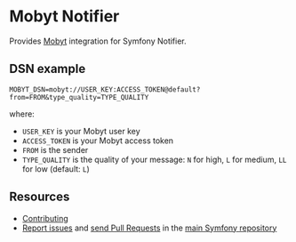Mobyt Notifier
===============

Provides [Mobyt](https://www.mobyt.it/en/) integration for Symfony Notifier.

DSN example
-----------

```
MOBYT_DSN=mobyt://USER_KEY:ACCESS_TOKEN@default?from=FROM&type_quality=TYPE_QUALITY
```

where:
 - `USER_KEY` is your Mobyt user key
 - `ACCESS_TOKEN` is your Mobyt access token
 - `FROM` is the sender
 - `TYPE_QUALITY` is the quality of your message: `N` for high, `L` for medium, `LL` for low (default: `L`)

Resources
---------

  * [Contributing](https://symfony.com/doc/current/contributing/index.html)
  * [Report issues](https://github.com/symfony/symfony/issues) and
    [send Pull Requests](https://github.com/symfony/symfony/pulls)
    in the [main Symfony repository](https://github.com/symfony/symfony)

